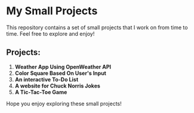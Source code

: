 # My Small Projects

This repository contains a set of small projects that I work on from time to time. Feel free to explore and enjoy!

## Projects:

1. **Weather App Using OpenWeather API**
2. **Color Square Based On User's Input**
3. **An interactive To-Do List**
4. **A website for Chuck Norris Jokes**
5. **A Tic-Tac-Toe Game**

Hope you enjoy exploring these small projects!
